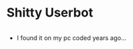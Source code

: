 # Shitty Userbot
<img href="https://i.imgur.com/tW2QrTv.jpg" ></img>
- I found it on my pc coded years ago...